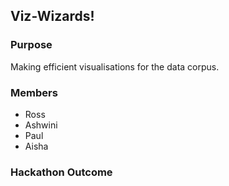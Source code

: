 ## Viz-Wizards!

### Purpose
Making efficient visualisations for the data corpus.

### Members

- Ross
- Ashwini
- Paul
- Aisha

### Hackathon Outcome

